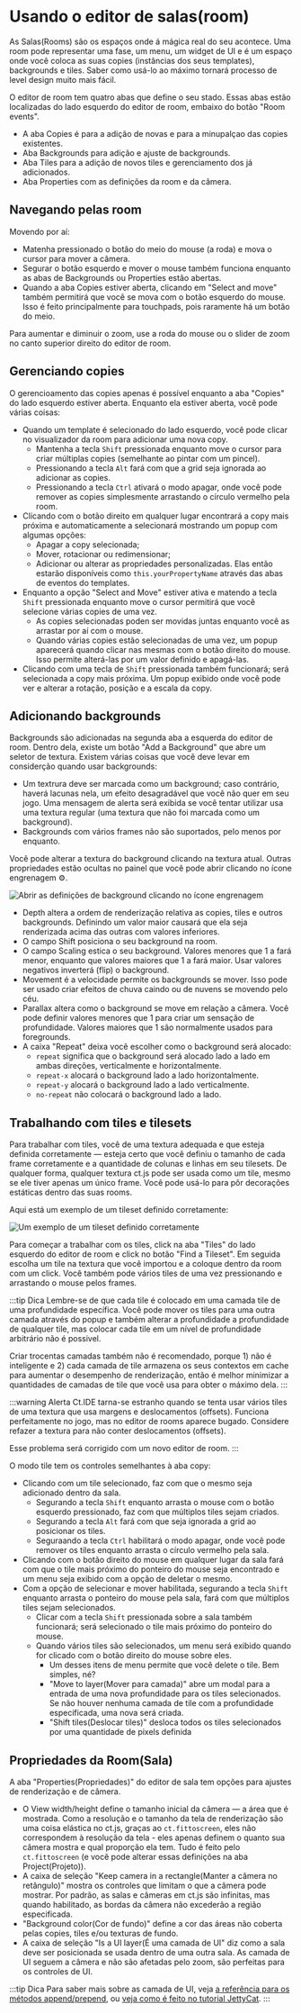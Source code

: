 # Usando o editor de salas(room)

As Salas(Rooms) são os espaços onde á mágica real do seu acontece. Uma room pode representar uma fase, um menu, um widget de UI e é um espaço onde você coloca as suas copies (instâncias dos seus templates), backgrounds e tiles. Saber como usá-lo ao máximo tornará processo de level design muito mais fácil.

O editor de room tem quatro abas que define o seu stado. Essas abas estão localizadas do lado esquerdo do editor de room, embaixo do botão "Room events".

* A aba Copies é para a adição de novas e para a minupalçao das copies existentes.
* Aba Backgrounds para adição e ajuste de backgrounds.
* Aba Tiles para a adição de novos tiles e gerenciamento dos já adicionados.
* Aba Properties com as definições da room e da câmera.

## Navegando pelas room

Movendo por aí:

* Matenha pressionado o botão do meio do mouse (a roda) e mova o cursor para mover a câmera.
* Segurar o botão esquerdo e mover o mouse também funciona enquanto as abas de Backgrounds ou Properties estão abertas.
* Quando a aba Copies estiver aberta, clicando em  "Select and move" também permitirá que você se mova com o botão esquerdo do mouse. Isso é feito principalmente para touchpads, pois raramente há um botão do meio.

Para aumentar e diminuir o zoom, use a roda do mouse ou o slider de zoom no canto superior direito do editor de room.

## Gerenciando copies

O gerencioamento das copies apenas é possível enquanto a aba "Copies" do lado esquerdo estiver aberta. Enquanto ela estiver aberta, você pode várias coisas:

* Quando um template é selecionado do lado esquerdo, você pode clicar no visualizador da room para adicionar uma nova copy.
  * Mantenha a tecla `Shift` pressionada enquanto move o cursor para criar múltiplas copies (semelhante ao pintar com um pincel).
  * Pressionando a tecla `Alt` fará com que a grid seja ignorada ao adicionar as copies.
  * Pressionando a tecla `Ctrl` ativará o modo apagar, onde você pode remover as copies simplesmente arrastando o círculo vermelho pela room.
* Clicando com o botão direito em qualquer lugar encontrará a copy mais próxima e automaticamente a selecionará mostrando um popup com algumas opções:
  * Apagar a copy selecionada;
  * Mover, rotacionar ou redimensionar;
  * Adicionar ou alterar as propriedades personalizadas. Elas então estarão disponíveis como `this.yourPropertyName` através das abas de eventos do templates.
* Enquanto a opção "Select and Move" estiver ativa e matendo a tecla `Shift` pressionada enquanto move o cursor permitirá que você selecione várias copies de uma vez.
  * As copies selecionadas poden ser movidas juntas enquanto você as arrastar por aí com o mouse.
  * Quando várias copies estão selecionadas de uma vez, um popup aparecerá quando clicar nas mesmas com o botão direito do mouse. Isso permite alterá-las por um valor definido e apagá-las.
* Clicando com uma tecla de `Shift` pressionada também funcionará; será selecionada a copy mais próxima. Um popup exibido onde você pode ver e alterar a rotação, posição e a escala da copy.

## Adicionando backgrounds

Backgrounds são adicionadas na segunda aba a esquerda do editor de room. Dentro dela, existe um botão "Add a Background" que abre um seletor de textura. Existem várias coisas que você deve levar em considerção quando usar backgrounds:

* Um textrura deve ser marcada como um background; caso contrário, haverá lacunas nela, um efeito desagradável que você não quer em seu jogo. Uma mensagem de alerta será exibida se você tentar utilizar usa uma textura regular (uma textura que não foi marcada como um background).
* Backgrounds com vários frames não são suportados, pelo menos por enquanto.

Você pode alterar a textura do background clicando  na textura atual. Outras propriedades estão ocultas no painel que você pode abrir clicando no ícone engrenagem ⚙.

![Abrir as definições de background clicando no ícone engrenagem](../images/roomEditor_backgroundSettings.png)

* Depth altera a ordem de renderização relativa as copies, tiles e outros backgrounds. Definindo um valor maior causará que ela seja renderizada acima das outras com valores inferiores.
* O campo Shift posiciona o seu background na room.
* O campo Scaling estica o seu background. Valores menores que 1 a fará menor, enquanto que valores maiores que 1 a fará maior. Usar valores negativos inverterá (flip) o background.
* Movement é a velocidade permite os backgrounds se mover. Isso pode ser usado criar efeitos de chuva caindo ou de nuvens se movendo pelo céu.
* Parallax altera como o background se move em relação a câmera. Você pode definir valores menores que 1 para criar um sensação de profundidade. Valores maiores que 1 são normalmente usados para foregrounds.
* A caixa "Repeat" deixa você escolher como o background será alocado:
  * `repeat` significa que o background será alocado lado a lado em ambas direções, verticalmente e horizontalmente.
  * `repeat-x` alocará o background lado a lado horizontalmente.
  * `repeat-y` alocará o background lado a lado verticalmente.
  * `no-repeat` não colocará o background lado a lado.

## Trabalhando com tiles e tilesets

Para trabalhar com tiles, você de uma textura adequada e que esteja definida corretamente — esteja certo que você definiu o tamanho de cada frame corretamente e a quantidade de colunas e linhas em seu tilesets. De qualquer forma, qualquer textura ct.js pode ser usada como um tile, mesmo se ele tiver apenas um único frame. Você pode usá-lo para pôr decorações estáticas dentro das suas rooms.

Aqui está um exemplo de um tileset definido corretamente:

![Um exemplo de um tileset definido corretamente](../images/roomEditor_tilesetSettings.png)

Para começar a trabalhar com os tiles, click na aba "Tiles" do lado esquerdo do editor de room e click no botão "Find a Tileset". Em seguida escolha um tile na textura que você importou e a coloque dentro da room com um click. Você também pode vários tiles de uma vez pressionando e arrastando o mouse pelos frames.

:::tip Dica
Lembre-se de que cada tile é colocado em uma camada tile de uma profundidade específica. Você pode mover os tiles para uma outra camada através do popup e também alterar a profundidade a profundidade de qualquer tile, mas colocar cada tile em um nível de profundidade arbitrário não é possivel.

Criar trocentas camadas também não é recomendado, porque 1) não é inteligente e 2) cada camada de tile armazena os seus contextos em cache para aumentar o desempenho de renderização, então é melhor minimizar a quantidades de camadas de tile que você usa para obter o máximo dela.
:::

:::warning Alerta
Ct.IDE tarna-se estranho quando se tenta usar vários tiles de uma textura que usa margens e deslocamentos (offsets). Funciona perfeitamente no jogo, mas no editor de rooms aparece bugado. Considere refazer a textura para não conter deslocamentos (offsets).

Esse problema será corrigido com um novo editor de room.
:::

O modo tile tem os controles semelhantes à aba copy:

* Clicando com um tile selecionado, faz com que o mesmo seja adicionado dentro da sala.
  * Segurando a tecla `Shift` enquanto arrasta o mouse com o botão esquerdo pressionado, faz com que múltiplos tiles sejam criados.
  * Segurando a tecla `Alt` fará com que seja ignorada a grid ao posicionar os tiles.
  * Seguraando a tecla `Ctrl` habilitará o modo apagar, onde você pode remover os tiles enquanto arrasta o círculo vermelho pela sala.
* Clicando com o botão direito do mouse em qualquer lugar da sala fará com que o tile mais próximo do ponteiro do mouse seja encontrado e um menu seja exibido com a opção de deletar o mesmo.
* Com a opção de selecionar e mover habilitada, segurando a tecla `Shift` enquanto arrasta o ponteiro do mouse pela sala, fará com que múltiplos tiles sejam selecionados.
  * Clicar com a tecla `Shift` pressionada sobre a sala também funcionará; será selecionado o tile mais próximo do ponteiro do mouse.
  * Quando vários tiles são selecionados, um menu será exibido quando for clicado com o botão direito do mouse sobre eles.
    * Um desses itens de menu permite que você delete o tile. Bem simples, né?
    * "Move to layer(Mover para camada)" abre um modal para a entrada de uma nova profundidade para os tiles selecionados. Se não houver nenhuma camada de tile com a profundidade especificada, uma nova será criada.
    * "Shift tiles(Deslocar tiles)" desloca todos os tiles selecionados por uma quantidade de pixels definida

## Propriedades da Room(Sala)

A aba "Properties(Propriedades)" do editor de sala tem opções para ajustes de renderização e de câmera.

* O View width/height define o tamanho inicial da câmera — a área que é mostrada. Como a resolução e o tamanho da tela de renderização são uma coisa elástica no ct.js, graças ao `ct.fittoscreen`, eles não correspondem à resolução da tela - eles apenas definem o quanto sua câmera mostra e qual proporção ela tem. Tudo é feito pelo `ct.fittoscreen` (e você pode alterar essas definições na aba Project(Projeto)).
* A caixa de seleção "Keep camera in a rectangle(Manter a câmera no retângulo)" mostra os controles que limitam o que a câmera pode mostrar. Por padrão, as salas e câmeras em ct.js são infinitas, mas quando habilitado, as bordas da câmera não excederão a região especificada.
* "Background color(Cor de fundo)" define a cor das áreas não coberta pelas copies, tiles e/ou texturas de fundo.
* A caixa de seleção "Is a UI layer(É uma camada de UI" diz como a sala deve ser posicionada se usada dentro de uma outra sala. As camada de UI seguem a câmera e não são afetadas pelo zoom, são perfeitas para os controles de UI.

:::tip Dica
Para saber mais sobre as camada de UI, veja [a referência para os métodos append/prepend](ct.rooms.html#ct-rooms-append-nameoftheroom-ext-and-ct-rooms-prepend-nameoftheroom-ext), ou [veja como é feito no tutorial JettyCat](tut-making-jettycat.html#creating-menus).
:::